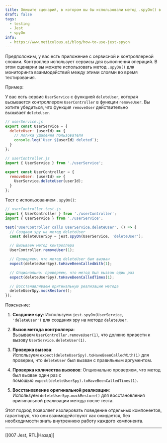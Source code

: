 ```yaml
---
title: Опишите сценарий, в котором вы бы использовали метод .spyOn() в Jest
draft: false
tags:
  - testing
  - Jest
  - spyOn
info:
  - https://www.meticulous.ai/blog/how-to-use-jest-spyon
---
```

Предположим, у вас есть приложение с сервисной и контроллерной слоями. Контроллер использует сервисы для выполнения операций. В этом сценарии вы можете использовать метод `.spyOn()` для мониторинга взаимодействий между этими слоями во время тестирования.

Пример:

У вас есть сервис `UserService` с функцией `deleteUser`, которая вызывается контроллером `UserController` в функции `removeUser`. Вы хотите убедиться, что функция `removeUser` действительно вызывает `deleteUser`.

```javascript
// userService.js
export const UserService = {
  deleteUser: (userId) => {
    // Логика удаления пользователя
    console.log(`User ${userId} deleted`);
  }
};

// userController.js
import { UserService } from './userService';

export const UserController = {
  removeUser: (userId) => {
    UserService.deleteUser(userId);
  }
};
```

Тест с использованием `.spyOn()`:

```javascript
// userController.test.js
import { UserController } from './userController';
import { UserService } from './userService';

test('UserController calls UserService.deleteUser', () => {
  // Создаем spy на метод deleteUser
  const deleteUserSpy = jest.spyOn(UserService, 'deleteUser');

  // Вызываем метод контроллера
  UserController.removeUser(1);

  // Проверяем, что метод deleteUser был вызван
  expect(deleteUserSpy).toHaveBeenCalledWith(1);

  // Опционально: проверяем, что метод был вызван один раз
  expect(deleteUserSpy).toHaveBeenCalledTimes(1);

  // Восстанавливаем оригинальную реализацию метода
  deleteUserSpy.mockRestore();
});
```

Пояснение:

1. **Создание spy**: Используем `jest.spyOn(UserService, 'deleteUser')` для создания spy на методе `deleteUser`.
    
2. **Вызов метода контроллера**: Вызываем `UserController.removeUser(1)`, что должно привести к вызову `UserService.deleteUser(1)`.
    
3. **Проверка вызова**: Используем `expect(deleteUserSpy).toHaveBeenCalledWith(1)` для проверки, что `deleteUser` был вызван с правильным аргументом.
    
4. **Проверка количества вызовов**: Опционально проверяем, что метод был вызван один раз с помощью `expect(deleteUserSpy).toHaveBeenCalledTimes(1)`.
    
5. **Восстановление оригинальной реализации**: Используем `deleteUserSpy.mockRestore()` для восстановления оригинальной реализации метода после теста.
    

Этот подход позволяет изолировать поведение отдельных компонентов, гарантируя, что они взаимодействуют как ожидается, без необходимости знать внутреннюю работу каждого компонента.

____

[[007 Jest, RTL|Назад]]